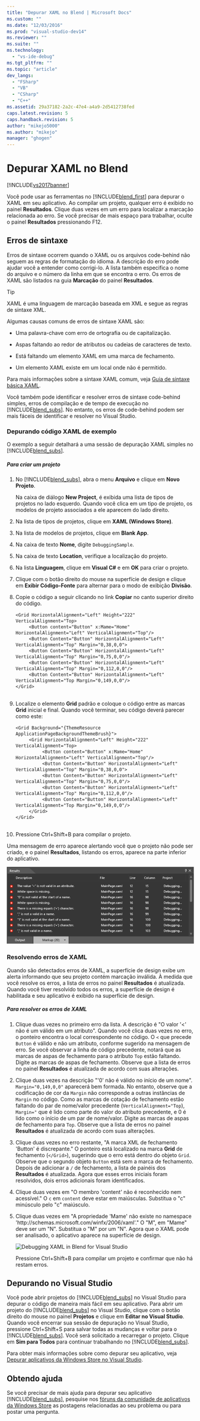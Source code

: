 ```yaml
---
title: "Depurar XAML no Blend | Microsoft Docs"
ms.custom: ""
ms.date: "12/03/2016"
ms.prod: "visual-studio-dev14"
ms.reviewer: ""
ms.suite: ""
ms.technology: 
  - "vs-ide-debug"
ms.tgt_pltfrm: ""
ms.topic: "article"
dev_langs: 
  - "FSharp"
  - "VB"
  - "CSharp"
  - "C++"
ms.assetid: 29a37182-2a2c-47e4-a4a9-2d5412738fed
caps.latest.revision: 5
caps.handback.revision: 5
author: "mikejo5000"
ms.author: "mikejo"
manager: "ghogen"
---
```

# Depurar XAML no Blend
[!INCLUDE[vs2017banner](../code-quality/includes/vs2017banner.md)]

Você pode usar as ferramentas no [!INCLUDE[blend_first](../debugger/includes/blend_first_md.md)] para depurar o XAML em seu aplicativo.  Ao compilar um projeto, qualquer erro é exibido no painel **Resultados**.  Clique duas vezes em um erro para localizar a marcação relacionada ao erro.  Se você precisar de mais espaço para trabalhar, oculte o painel **Resultados** pressionando F12.  
  
## Erros de sintaxe  
 Erros de sintaxe ocorrem quando o XAML ou os arquivos code\-behind não seguem as regras de formatação do idioma.  A descrição do erro pode ajudar você a entender como corrigi\-lo.  A lista também especifica o nome do arquivo e o número da linha em que se encontra o erro.  Os erros de XAML são listados na guia **Marcação** do painel **Resultados**.  
  
> [!TIP]
>  XAML é uma linguagem de marcação baseada em XML e segue as regras de sintaxe XML.  
  
 Algumas causas comuns de erros de sintaxe XAML são:  
  
-   Uma palavra\-chave com erro de ortografia ou de capitalização.  
  
-   Aspas faltando ao redor de atributos ou cadeias de caracteres de texto.  
  
-   Está faltando um elemento XAML em uma marca de fechamento.  
  
-   Um elemento XAML existe em um local onde não é permitido.  
  
 Para mais informações sobre a sintaxe XAML comum, veja [Guia de sintaxe básica XAML](http://go.microsoft.com/fwlink/?LinkId=329942).  
  
 Você também pode identificar e resolver erros de sintaxe code\-behind simples, erros de compilação e de tempo de execução no [!INCLUDE[blend_subs](../debugger/includes/blend_subs_md.md)].  No entanto, os erros de code\-behind podem ser mais fáceis de identificar e resolver no Visual Studio.  
  
### Depurando código XAML de exemplo  
 O exemplo a seguir detalhará a uma sessão de depuração XAML simples no [!INCLUDE[blend_subs](../debugger/includes/blend_subs_md.md)].  
  
##### Para criar um projeto  
  
1.  No [!INCLUDE[blend_subs](../debugger/includes/blend_subs_md.md)], abra o menu **Arquivo** e clique em **Novo Projeto**.  
  
     Na caixa de diálogo **New Project**, é exibida uma lista de tipos de projetos no lado esquerdo.  Quando você clica em um tipo de projeto, os modelos de projeto associados a ele aparecem do lado direito.  
  
2.  Na lista de tipos de projetos, clique em **XAML \(Windows Store\)**.  
  
3.  Na lista de modelos de projetos, clique em **Blank App**.  
  
4.  Na caixa de texto **Nome**, digite `DebuggingSample`.  
  
5.  Na caixa de texto **Location**, verifique a localização do projeto.  
  
6.  Na lista **Linguagem**, clique em **Visual C\#** e em **OK** para criar o projeto.  
  
7.  Clique com o botão direito do mouse na superfície de design e clique em **Exibir Código\-Fonte** para alternar para o modo de exibição **Divisão**.  
  
8.  Copie o código a seguir clicando no link **Copiar** no canto superior direito do código.  
  
    ```  
    <Grid HorizontalAlignment="Left" Height="222" VerticalAlignment="Top>  
         <Button content="Button" x:Mame="Home" HorizontalAlignment="Left" VerticalAlignment="Top"/>  
         <Button Content="Button" HorizontalAlignment="Left" VerticalAlignment="Top" Margin="0,38,0,0">  
         <Button Content="Button" HorizontalAlignment="Left" VerticalAlignment="Top" Margin="0,75,0,0"/>  
         <Button Content="Button" HorizontalAlignment="Left" VerticalAlignment="Top" Margin="0,112,0,0"/>  
         <Button Content="Button" HorizontalAlignment="Left" VerticalAlignment="Top Margin="0,149,0,0"/>  
    </Grid>  
  
    ```  
  
9. Localize o elemento **Grid** padrão e coloque o código entre as marcas **Grid** inicial e final.  Quando você terminar, seu código deverá parecer como este:  
  
    ```  
    <Grid Background="{ThemeResource ApplicationPageBackgroundThemeBrush}">  
         <Grid HorizontalAlignment="Left" Height="222" VerticalAlignment="Top>  
              <Button content="Button" x:Mame="Home" HorizontalAlignment="Left" VerticalAlignment="Top"/>  
              <Button Content="Button" HorizontalAlignment="Left" VerticalAlignment="Top" Margin="0,38,0,0">  
              <Button Content="Button" HorizontalAlignment="Left" VerticalAlignment="Top" Margin="0,75,0,0"/>  
              <Button Content="Button" HorizontalAlignment="Left" VerticalAlignment="Top" Margin="0,112,0,0"/>  
              <Button Content="Button" HorizontalAlignment="Left" VerticalAlignment="Top Margin="0,149,0,0"/>  
         </Grid>  
    </Grid>  
  
    ```  
  
10. Pressione Ctrl\+Shift\+B para compilar o projeto.  
  
 Uma mensagem de erro aparece alertando você que o projeto não pode ser criado, e o painel **Resultados**, listando os erros, aparece na parte inferior do aplicativo.  
  
 ![Debug XAML in Blend for Visual Studio](../debugger/media/blend_debugxaml_xaml.png "blend\_debugXAML\_XAML")  
  
### Resolvendo erros de XAML  
 Quando são detectados erros de XAML, a superfície de design exibe um alerta informando que seu projeto contém marcação inválida.  À medida que você resolve os erros, a lista de erros no painel **Resultados** é atualizada.  Quando você tiver resolvido todos os erros, a superfície de design é habilitada e seu aplicativo é exibido na superfície de design.  
  
##### Para resolver os erros de XAML  
  
1.  Clique duas vezes no primeiro erro da lista.  A descrição é "O valor '\<' não é um válido em um atributo". Quando você clica duas vezes no erro, o ponteiro encontra o local correspondente no código.  O `<` que precede `Button` é válido e não um atributo, conforme sugerido na mensagem de erro.  Se você observar a linha de código precedente, notará que as marcas de aspas de fechamento para o atributo `Top` estão faltando.  Digite as marcas de aspas de fechamento.  Observe que a lista de erros no painel **Resultados** é atualizada de acordo com suas alterações.  
  
2.  Clique duas vezes na descrição "'0' não é válido no início de um nome". `Margin="0,149,0,0"` aparecerá bem formada.  No entanto, observe que a codificação de cor da `Margin` não corresponde a outras instâncias de `Margin` no código.  Como as marcas de cotação de fechamento estão faltando do par de nome\/valor precedente \(`VerticalAlignment="Top`\), `Margin="` que é lido como parte do valor do atributo precedente, e 0 é lido como o início de um par de nome\/valor.  Digite as marcas de aspas de fechamento para `Top`.  Observe que a lista de erros no painel **Resultados** é atualizada de acordo com suas alterações.  
  
3.  Clique duas vezes no erro restante, "A marca XML de fechamento 'Button' é discrepante." O ponteiro está localizado na marca **Grid** de fechamento \(`</Grid>`\), sugerindo que o erro está dentro do objeto `Grid`.  Observe que o segundo objeto `Button` está sem a marca de fechamento.  Depois de adicionar a `/` de fechamento, a lista de painéis dos **Resultados** é atualizada.  Agora que esses erros iniciais foram resolvidos, dois erros adicionais foram identificados.  
  
4.  Clique duas vezes em "O membro 'content' não é reconhecido nem acessível." O `c` em `content` deve estar em maiúsculas.  Substitua o "c" minúsculo pelo "c" maiúsculo.  
  
5.  Clique duas vezes em "A propriedade 'Mame' não existe no namespace 'http:\/\/schemas.microsoft.com\/winfx\/2006\/xaml'." O "M", em "Mame" deve ser um "N". Substitua o "M" por um "N". Agora que o XAML pode ser analisado, o aplicativo aparece na superfície de design.  
  
     ![Debugging XAML in Blend for Visual Studio](~/debugger/media/blend_debugartboard_xaml.png "blend\_debugArtboard\_XAML")  
  
     Pressione Ctrl\+Shift\+B para compilar um projeto e confirmar que não há restam erros.  
  
## Depurando no Visual Studio  
 Você pode abrir projetos do [!INCLUDE[blend_subs](../debugger/includes/blend_subs_md.md)] no Visual Studio para depurar o código de maneira mais fácil em seu aplicativo.  Para abrir um projeto do [!INCLUDE[blend_subs](../debugger/includes/blend_subs_md.md)] no Visual Studio, clique com o botão direito do mouse no painel **Projetos** e clique em **Editar no Visual Studio**.  Quando você encerrar sua sessão de depuração no Visual Studio, pressione Ctrl\+Shift\+S para salvar todas as mudanças e voltar para o [!INCLUDE[blend_subs](../debugger/includes/blend_subs_md.md)].  Você será solicitado a recarregar o projeto.  Clique em **Sim para Todos** para continuar trabalhando no [!INCLUDE[blend_subs](../debugger/includes/blend_subs_md.md)].  
  
 Para obter mais informações sobre como depurar seu aplicativo, veja [Depurar aplicativos da Windows Store no Visual Studio](http://go.microsoft.com/fwlink/?LinkId=329944).  
  
## Obtendo ajuda  
 Se você precisar de mais ajuda para depurar seu aplicativo [!INCLUDE[blend_subs](../debugger/includes/blend_subs_md.md)], pesquise nos [fóruns da comunidade de aplicativos da Windows Store](http://go.microsoft.com/fwlink/?LinkId=280308) as postagens relacionadas ao seu problema ou para postar uma pergunta.